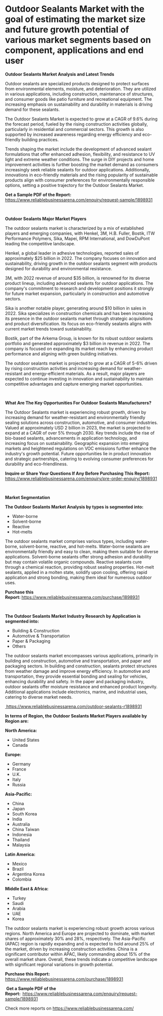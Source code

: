 <p><h1>Outdoor Sealants Market with the goal of estimating the market size and future growth potential of various market segments based on component, applications and end user</h1></p><p><strong>Outdoor Sealants Market Analysis and Latest Trends</strong></p>
<p><p>Outdoor sealants are specialized products designed to protect surfaces from environmental elements, moisture, and deterioration. They are utilized in various applications, including construction, maintenance of structures, and consumer goods like patio furniture and recreational equipment. The increasing emphasis on sustainability and durability in materials is driving demand for these sealants.</p><p>The Outdoor Sealants Market is expected to grow at a CAGR of 9.6% during the forecast period, fueled by the rising construction activities globally, particularly in residential and commercial sectors. This growth is also supported by increased awareness regarding energy efficiency and eco-friendly building practices. </p><p>Trends shaping the market include the development of advanced sealant formulations that offer enhanced adhesion, flexibility, and resistance to UV light and extreme weather conditions. The surge in DIY projects and home improvement activities is further boosting the market demand as consumers increasingly seek reliable sealants for outdoor applications. Additionally, innovations in eco-friendly materials and the rising popularity of sustainable products align with consumer preferences for environmentally responsible options, setting a positive trajectory for the Outdoor Sealants Market.</p></p>
<p><strong>Get a Sample PDF of the Report:&nbsp;</strong> <a href="https://www.reliablebusinessarena.com/enquiry/request-sample/1898931?utm_campaign=3515&utm_medium=2&utm_source=Github&utm_content=ia&utm_term=31032025&utm_id=outdoor-sealants">https://www.reliablebusinessarena.com/enquiry/request-sample/1898931</a></p>
<p>&nbsp;</p>
<p><strong>Outdoor Sealants Major Market Players</strong></p>
<p><p>The outdoor sealants market is characterized by a mix of established players and emerging companies, with Henkel, 3M, H.B. Fuller, Bostik, ITW Performance Polymers, Sika, Mapei, RPM International, and DowDuPont leading the competitive landscape.</p><p>Henkel, a global leader in adhesive technologies, reported sales of approximately $25 billion in 2022. The company focuses on innovation and sustainability, driving growth in the outdoor sealants segment with products designed for durability and environmental resistance.</p><p>3M, with 2022 revenue of around $35 billion, is renowned for its diverse product lineup, including advanced sealants for outdoor applications. The company's commitment to research and development positions it strongly for future market expansion, particularly in construction and automotive sectors.</p><p>Sika is another notable player, generating around $10 billion in sales in 2022. Sika specializes in construction chemicals and has been increasing its presence in the outdoor sealants market through strategic acquisitions and product diversification. Its focus on eco-friendly sealants aligns with current market trends toward sustainability.</p><p>Bostik, part of the Arkema Group, is known for its robust outdoor sealants portfolio and generated approximately $3 billion in revenue in 2022. The company is focused on expanding its market reach by enhancing product performance and aligning with green building initiatives.</p><p>The outdoor sealants market is projected to grow at a CAGR of 5-6% driven by rising construction activities and increasing demand for weather-resistant and energy-efficient materials. As a result, major players are expected to continue investing in innovation and sustainability to maintain competitive advantages and capture emerging market opportunities.</p></p>
<p>&nbsp;</p>
<p><strong>What Are The Key Opportunities For Outdoor Sealants Manufacturers?</strong></p>
<p><p>The Outdoor Sealants market is experiencing robust growth, driven by increasing demand for weather-resistant and environmentally friendly sealing solutions across construction, automotive, and consumer industries. Valued at approximately USD 2 billion in 2023, the market is projected to expand at a CAGR of over 5% through 2030. Key trends include the rise of bio-based sealants, advancements in application technology, and increasing focus on sustainability. Geographic expansion into emerging markets and heightened regulations on VOC emissions further enhance the industry's growth potential. Future opportunities lie in product innovation and strategic partnerships, catering to evolving consumer preferences for durability and eco-friendliness.</p></p>
<p><strong>Inquire or Share Your Questions If Any Before Purchasing This Report:</strong> <a href="https://www.reliablebusinessarena.com/enquiry/pre-order-enquiry/1898931?utm_campaign=3515&utm_medium=2&utm_source=Github&utm_content=ia&utm_term=31032025&utm_id=outdoor-sealants">https://www.reliablebusinessarena.com/enquiry/pre-order-enquiry/1898931</a></p>
<p>&nbsp;</p>
<p><strong>Market Segmentation</strong></p>
<p><strong>The Outdoor Sealants Market Analysis by types is segmented into:</strong></p>
<p><ul><li>Water-borne</li><li>Solvent-borne</li><li>Reactive</li><li>Hot-melts</li></ul></p>
<p><p>The outdoor sealants market comprises various types, including water-borne, solvent-borne, reactive, and hot-melts. Water-borne sealants are environmentally friendly and easy to clean, making them suitable for diverse applications. Solvent-borne sealants offer strong adhesion and durability but may contain volatile organic compounds. Reactive sealants cure through a chemical reaction, providing robust sealing properties. Hot-melt sealants, applied in a molten state, solidify upon cooling, offering rapid application and strong bonding, making them ideal for numerous outdoor uses.</p></p>
<p><strong>Purchase this Report:&nbsp;</strong><a href="https://www.reliablebusinessarena.com/purchase/1898931?utm_campaign=3515&utm_medium=2&utm_source=Github&utm_content=ia&utm_term=31032025&utm_id=outdoor-sealants">https://www.reliablebusinessarena.com/purchase/1898931</a></p>
<p>&nbsp;</p>
<p><strong>The Outdoor Sealants Market Industry Research by Application is segmented into:</strong></p>
<p><ul><li>Building & Construction</li><li>Automotive & Transportation</li><li>Paper & Packaging</li><li>Others</li></ul></p>
<p><p>The outdoor sealants market encompasses various applications, primarily in building and construction, automotive and transportation, and paper and packaging sectors. In building and construction, sealants protect structures from weather damage and improve energy efficiency. In automotive and transportation, they provide essential bonding and sealing for vehicles, enhancing durability and safety. In the paper and packaging industry, outdoor sealants offer moisture resistance and enhanced product longevity. Additional applications include electronics, marine, and industrial uses, catering to diverse market needs.</p></p>
<p><a href="https://www.reliablebusinessarena.com/outdoor-sealants-r1898931?utm_campaign=3515&utm_medium=2&utm_source=Github&utm_content=ia&utm_term=31032025&utm_id=outdoor-sealants">&nbsp;https://www.reliablebusinessarena.com/outdoor-sealants-r1898931</a></p>
<p><strong>In terms of Region, the Outdoor Sealants Market Players available by Region are:</strong></p>
<p>
    <p> <strong> North America: </strong>
        <ul>
            <li>United States</li>
            <li>Canada</li>
        </ul>
        </p> 
    <p> <strong> Europe: </strong>
        <ul>
            <li>Germany</li>
            <li>France</li>
            <li>U.K.</li>
            <li>Italy</li>
            <li>Russia</li>
        </ul>
        </p> 
    <p> <strong> Asia-Pacific: </strong>
        <ul>
            <li>China</li>
            <li>Japan</li>
            <li>South Korea</li>
            <li>India</li>
            <li>Australia</li>
            <li>China Taiwan</li>
            <li>Indonesia</li>
            <li>Thailand</li>
            <li>Malaysia</li>
        </ul>
        </p> 
    <p> <strong> Latin America: </strong>
        <ul>
            <li>Mexico</li>
            <li>Brazil</li>
            <li>Argentina Korea</li>
            <li>Colombia</li>
        </ul>
        </p> 
    <p> <strong> Middle East & Africa: </strong>
        <ul>
            <li>Turkey</li>
            <li>Saudi</li>
            <li>Arabia</li>
            <li>UAE</li>
            <li>Korea</li>
        </ul>
    </p>
    </p>
<p><p>The outdoor sealants market is experiencing robust growth across various regions. North America and Europe are projected to dominate, with market shares of approximately 30% and 28%, respectively. The Asia-Pacific (APAC) region is rapidly expanding and is expected to hold around 25% of the market, driven by increasing construction activities. China is a significant contributor within APAC, likely commanding about 15% of the overall market share. Overall, these trends indicate a competitive landscape with significant regional variations in growth potential.</p></p>
<p><strong>Purchase this Report: </strong><a href="https://www.reliablebusinessarena.com/purchase/1898931?utm_campaign=3515&utm_medium=2&utm_source=Github&utm_content=ia&utm_term=31032025&utm_id=outdoor-sealants">https://www.reliablebusinessarena.com/purchase/1898931</a></p>
<p>&nbsp;<strong>Get a Sample PDF of the Report:&nbsp;&nbsp;</strong><a href="https://www.reliablebusinessarena.com/enquiry/request-sample/1898931?utm_campaign=3515&utm_medium=2&utm_source=Github&utm_content=ia&utm_term=31032025&utm_id=outdoor-sealants">https://www.reliablebusinessarena.com/enquiry/request-sample/1898931</a></p>
<p><strong></strong></p>
<p>Check more reports on <a href="https://www.reliablebusinessarena.com/?utm_campaign=3515&utm_medium=2&utm_source=Github&utm_content=ia&utm_term=31032025&utm_id=outdoor-sealants">https://www.reliablebusinessarena.com/</a></p>